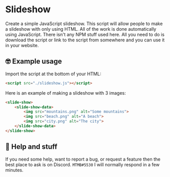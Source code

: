 # **Slideshow**
Create a simple JavaScript slideshow. This script will allow people to make a slideshow with only using HTML. All of the work is done automatically using JavaScript. There isn't any NPM stuff used here. All you need to do is download the script or link to the script from somewhere and you can use it in your website.

## 🤓 Example usage
Import the script at the bottom of your HTML:
```html
<script src="./slideshow.js"></script>
```

Here is an example of making a slideshow with 3 images:
```html
<slide-show>
    <slide-show-data>
        <img src="mountains.png" alt="Some mountains">
        <img src="beach.png" alt="A beach">
        <img src="city.png" alt="The city">
    </slide-show-data>
</slide-show>
```

## 🥱 Help and stuff
If you need some help, want to report a bug, or request a feature then the best place to ask is on Discord. `MTMB#5530` I will normally respond in a few minutes.